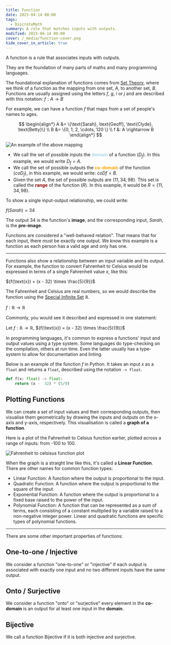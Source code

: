 ```yaml
---
title: Function
date: 2023-04-14 00:00
tags:
  - DiscreteMath
summary: A rule that matches inputs with outputs.
modified: 2023-04-14 00:00
cover: /_media/function-cover.png
hide_cover_in_article: true
---
```


A function is a rule that associates inputs with outputs.

They are the foundation of many parts of maths and many programming languages.

The foundational explanation of functions comes from [Set Theory](set.md), where we think of a function as the mapping from one set, $A$, to another set, $B$. Functions are usually assigned using the letters $f$, $g$, $i$ or $j$  and are described with this notation: $f : A \rightarrow B$

For example, we can have a function $f$ that maps from a set of people's names to ages.

$$
\begin{align*}
A &= \{\text{Sarah}, \text{Geoff}, \text{Clyde}, \text{Betty}\} \\
B &= \{0, 1, 2, \cdots, 120 \} \\ 
f &: A \rightarrow B
\end{align*}
$$

![An example of the above mapping](/_media/function-diagram.png)

* We call the set of possible inputs the <font style="color: lightblue"><b>domain</b></font> of a function ($D_f$). In this example, we would write $D_f = A$.
* We call the set of possible outputs the <font color="orange"><b>co-domain</b></font> of the function ($coD_f)$, in this example, we would write: $coDf = B$.
* Given the set $A$, the set of possible outputs are $\{11, 34, 98\}$. This set is called the <font style="color: darkred"><b>range</b></font> of the function ($R$). In this example, it would be $R = \{11, 34, 98\}$.

To show a single input-output relationship, we could write:

$f(Sarah) = 34$

The output 34 is the function's **image**, and the corresponding input, $Sarah$, is the **pre-image**.

Functions are considered a "well-behaved relation". That means that for each input, there must be exactly one output. We know this example is a function as each person has a valid age and only has one.

---

Functions also show a relationship between an input variable and its output. For example, the function to convert Fahrenheit to Celsius would be expressed in terms of a single Fahrenheit value $x$, like this:

${f(\text{x}) = (x - 32) \times \frac{5}{9}}$

The Fahrenheit and Celsius are real numbers, so we would describe the function using the [Special Infinite Set](special-infinite-sets.md) $\mathbb{R}$.

$f : \mathbb{R} \rightarrow \mathbb{R}$

Commonly, you would see it described and expressed in one statement:

Let $f : \mathbb{R} \rightarrow \mathbb{R}$, ${f(\text{x}) = (x - 32) \times \frac{5}{9}}$

In programming languages, it's common to express a functions' input and output values using a type system. Some languages do type-checking on the compilation, others at run time. Even the latter usually has a type-system to allow for documentation and linting.

Below is an example of the function $f$ in Python. It takes an input $x$ as a `float` and returns a `float`, described using the notation `-> float`.

```python
def f(x: float) -> float:
    return (x -  32) * (5/9)
```

## Plotting Functions

We can create a set of input values and their corresponding outputs, then visualise them geometrically by drawing the inputs and outputs on the x-axis and y-axis, respectively. This visualisation is called a **graph of a function**.

Here is a plot of the Fahrenheit to Celsius function earlier, plotted across a range of inputs: from -100 to 100.

![Fahrenheit to celsisus function plot](/_media/fahrenheit-to-celsius.png)

When the graph is a straight line like this, it's called a **Linear Function**. There are other names for common function types:

* Linear Function: A function where the output is proportional to the input.
* Quadratic Function: A function where the output is proportional to the square of the input.
* Exponential Function: A function where the output is proportional to a fixed base raised to the power of the input.
* Polynomial Function: A function that can be represented as a sum of terms, each consisting of a constant multiplied by a variable raised to a non-negative integer power. Linear and quadratic functions are specific types of polynomial functions.

---

There are some other important properties of functions:

## One-to-one / Injective

We consider a function "one-to-one" or "injective" if each output is associated with exactly one input and no two different inputs have the same output.

## Onto / Surjective

We consider a function "onto" or "surjective" every element in the **co-domain** is an output for at least one input in the **domain**.

## Bijective

We call a function Bijective if it is both injective and surjective.